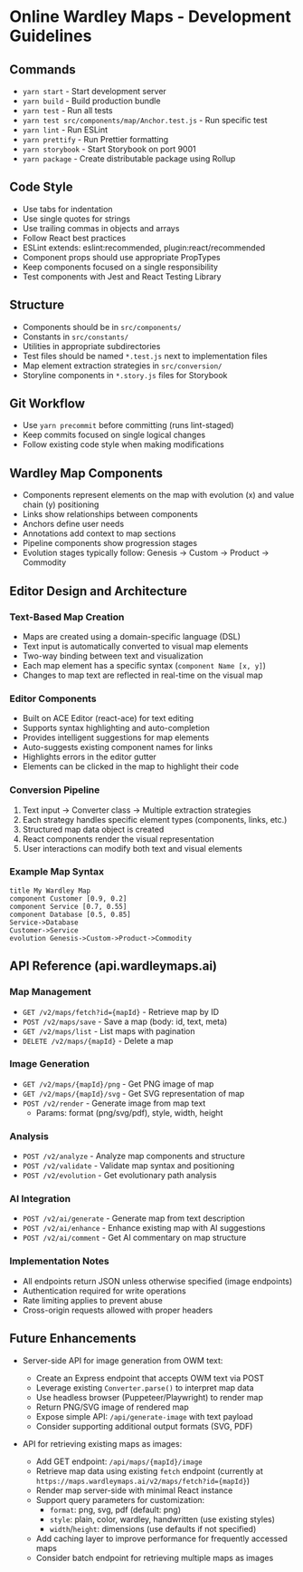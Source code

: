 # Online Wardley Maps - Development Guidelines

## Commands
- `yarn start` - Start development server
- `yarn build` - Build production bundle
- `yarn test` - Run all tests
- `yarn test src/components/map/Anchor.test.js` - Run specific test
- `yarn lint` - Run ESLint
- `yarn prettify` - Run Prettier formatting
- `yarn storybook` - Start Storybook on port 9001
- `yarn package` - Create distributable package using Rollup

## Code Style
- Use tabs for indentation
- Use single quotes for strings
- Use trailing commas in objects and arrays
- Follow React best practices
- ESLint extends: eslint:recommended, plugin:react/recommended
- Component props should use appropriate PropTypes
- Keep components focused on a single responsibility
- Test components with Jest and React Testing Library

## Structure
- Components should be in `src/components/`
- Constants in `src/constants/`
- Utilities in appropriate subdirectories
- Test files should be named `*.test.js` next to implementation files
- Map element extraction strategies in `src/conversion/`
- Storyline components in `*.story.js` files for Storybook

## Git Workflow
- Use `yarn precommit` before committing (runs lint-staged)
- Keep commits focused on single logical changes
- Follow existing code style when making modifications

## Wardley Map Components
- Components represent elements on the map with evolution (x) and value chain (y) positioning
- Links show relationships between components
- Anchors define user needs
- Annotations add context to map sections
- Pipeline components show progression stages
- Evolution stages typically follow: Genesis → Custom → Product → Commodity

## Editor Design and Architecture

### Text-Based Map Creation 
- Maps are created using a domain-specific language (DSL)
- Text input is automatically converted to visual map elements
- Two-way binding between text and visualization
- Each map element has a specific syntax (`component Name [x, y]`)
- Changes to map text are reflected in real-time on the visual map

### Editor Components
- Built on ACE Editor (react-ace) for text editing
- Supports syntax highlighting and auto-completion
- Provides intelligent suggestions for map elements
- Auto-suggests existing component names for links
- Highlights errors in the editor gutter
- Elements can be clicked in the map to highlight their code

### Conversion Pipeline
1. Text input → Converter class → Multiple extraction strategies
2. Each strategy handles specific element types (components, links, etc.)
3. Structured map data object is created
4. React components render the visual representation
5. User interactions can modify both text and visual elements

### Example Map Syntax
```
title My Wardley Map
component Customer [0.9, 0.2]
component Service [0.7, 0.55]
component Database [0.5, 0.85]
Service->Database
Customer->Service
evolution Genesis->Custom->Product->Commodity
```

## API Reference (api.wardleymaps.ai)

### Map Management
- `GET /v2/maps/fetch?id={mapId}` - Retrieve map by ID
- `POST /v2/maps/save` - Save a map (body: id, text, meta)
- `GET /v2/maps/list` - List maps with pagination
- `DELETE /v2/maps/{mapId}` - Delete a map

### Image Generation
- `GET /v2/maps/{mapId}/png` - Get PNG image of map
- `GET /v2/maps/{mapId}/svg` - Get SVG representation of map
- `POST /v2/render` - Generate image from map text
  - Params: format (png/svg/pdf), style, width, height

### Analysis
- `POST /v2/analyze` - Analyze map components and structure
- `POST /v2/validate` - Validate map syntax and positioning
- `POST /v2/evolution` - Get evolutionary path analysis

### AI Integration
- `POST /v2/ai/generate` - Generate map from text description
- `POST /v2/ai/enhance` - Enhance existing map with AI suggestions
- `POST /v2/ai/comment` - Get AI commentary on map structure

### Implementation Notes
- All endpoints return JSON unless otherwise specified (image endpoints)
- Authentication required for write operations
- Rate limiting applies to prevent abuse
- Cross-origin requests allowed with proper headers

## Future Enhancements
- Server-side API for image generation from OWM text:
  - Create an Express endpoint that accepts OWM text via POST
  - Leverage existing `Converter.parse()` to interpret map data
  - Use headless browser (Puppeteer/Playwright) to render map
  - Return PNG/SVG image of rendered map
  - Expose simple API: `/api/generate-image` with text payload
  - Consider supporting additional output formats (SVG, PDF)

- API for retrieving existing maps as images:
  - Add GET endpoint: `/api/maps/{mapId}/image` 
  - Retrieve map data using existing `fetch` endpoint (currently at `https://maps.wardleymaps.ai/v2/maps/fetch?id={mapId}`)
  - Render map server-side with minimal React instance
  - Support query parameters for customization:
    - `format`: png, svg, pdf (default: png)
    - `style`: plain, color, wardley, handwritten (use existing styles)
    - `width`/`height`: dimensions (use defaults if not specified)
  - Add caching layer to improve performance for frequently accessed maps
  - Consider batch endpoint for retrieving multiple maps as images